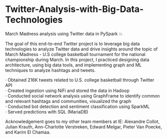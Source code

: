 # Twitter-Analysis-with-Big-Data-Technologies
March Madness analysis using Twitter data in PySpark 💥

The goal of this end-to-end Twitter project is to leverage big data technologies to analyze Twitter data and drive insights around the topic of March Madness - U.S college basketball tournament for the national championship during March. In this project, I practiced designing data architecture, using big data tools, and implementing graph and ML techniques to analyze hashtags and tweets.

· Obtained 216K tweets related to U.S. college basketball through Twitter API <br />
· Created ingestion using NiFi and stored the data in Hadoop <br />
· Conducted social network analysis using GraphFrame to identify common and relevant hashtags and communities, visualized the graph <br />
· Conducted bot detection and sentiment classification using SparkML <br />
· Served predictions with SQL (MariaDB)

Acknowledgement goes to my other team members at IE: Alexandre Collot, Julian Krauth, Ann-Charlotte Verstreken, Edward Melgar, Pieter Van Poecke, and Karim El Chamaa.
